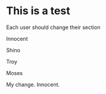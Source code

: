 # This is a test

Each user should change their section

Innocent

Shino

Troy

Moses


My change. Innocent.
